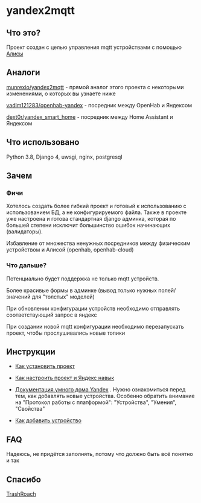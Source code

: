 # yandex2mqtt

## Что это?

Проект создан с целью управления mqtt устройствами с помощью [Алисы](https://www.google.com "Умный дом с Алисой")

## Аналоги

[munrexio/yandex2mqtt](https://github.com/munrexio/yandex2mqtt "yandex2mqtt") - прямой аналог этого проекта с некоторыми
изменениями, о которых вы узнаете ниже

[vadim121283/openhab-yandex](https://github.com/vadim121283/openhab-yandex "openhab-yandex") - посредник между OpenHab и
Яндексом

[dext0r/yandex_smart_home](https://github.com/dext0r/yandex_smart_home "yandex_smart_home") - посредник между Home
Assistant и Яндексом

## Что использовано

Python 3.8, Django 4, uwsgi, nginx, postgresql

## Зачем

### Фичи

Хотелось создать более гибкий проект и готовый к использованию с использованием БД, а не конфигурируемого файла. Также в
проекте уже настроена и готова стандартная django админка, которая по большей степени исключит большинство ошибок
начинающих (валидаторы).

Избавление от множества ненужных посредников между физическим устройством и Алисой (openhab,
openhab-cloud)

### Что дальше?

Потенциально будет поддержка не только mqtt устройств.

Более красивые формы в админке (вывод только нужных полей/значений для "толстых" моделей)

При обновлении конфигурации устройств необходимо отправлять соответствующий запрос в яндекс

При создании новой mqtt конфигурации необходимо перезапускать проект, чтобы прослушивались новые топики

## Инструкции

- [Как установить проект](./readme/install_project.md)

- [Как настроить проект и Яндекс навык](./readme/setup_yandex_and_project.md)

- [Документация умного дома Yandex](https://yandex.ru/dev/dialogs/smart-home/doc/about.html  "Документация умного дома Yandex")
  .
  Нужно ознакомиться перед тем, как добавлять новые устройства. Особенно обратить внимание на
  "Протокол работы с платформой": "Устройства", "Умения", "Свойства"

- [Как добавить устройство](./readme/add_device.md)

## FAQ

Надеюсь, не придётся заполнять, потому что должно быть всё понятно и так

## Спасибо
[TrashRoach](https://github.com/TrashRoach "TrashRoach")
